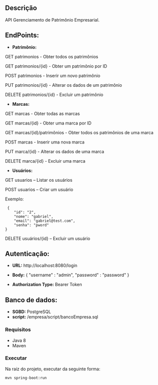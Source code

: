 ## Descrição

API Gerenciamento de Patrimônio Empresarial.

## EndPoints:

- **Patrimônio:**

GET patrimonios - Obter todos os patrimônios

GET patrimonios/{id} - Obter um patrimônio por ID

POST patrimonios - Inserir um novo patrimônio

PUT patrimonios/{id} - Alterar os dados de um patrimônio

DELETE patrimonios/{id} - Excluir um patrimônio

- **Marcas:**

GET marcas - Obter todas as marcas

GET marcas/{id} - Obter uma marca por ID

GET marcas/{id}/patrimônios - Obter todos os patrimônios de uma marca

POST marcas - Inserir uma nova marca

PUT marca/{id} - Alterar os dados de uma marca

DELETE marca/{id} - Excluir uma marca

- **Usuários:**

GET usuarios – Listar os usuários

POST usuarios – Criar um usuário

Exemplo:

     {
        "id": "2",
        "nome": "gabriel",
        "email": "gabriel@test.com",
        "senha": "pword"
    }

DELETE usuários/{id} – Excluir um usuário

## Autenticação:

- **URL:**
  http://localhost:8080/login

- **Body:**
  {
  "username" : "admin",
  "password" : "password"
  }

- **Authorization Type:** Bearer Token

## Banco de dados:

- **SGBD:** PostgreSQL
- **script:** /empresa/script/bancoEmpresa.sql

### Requisitos

- Java 8
- Maven

### Executar

Na raiz do projeto, executar da seguinte forma:

`mvn spring-boot:run`
